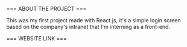 === ABOUT THE PROJECT ===

This was my first project made with React.js, it's a simple login screen based on the company's intranet that I'm interning as a front-end.

=== WEBSITE LINK ===

